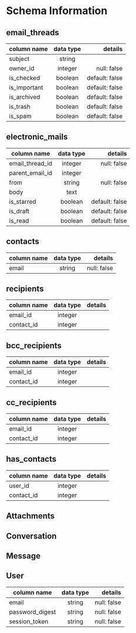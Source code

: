 # Schema Information

## email_threads
| column name    | data type | details                  |
|----------------|:---------:|-------------------------:|
| subject        | string    |                          |
| owner_id       | integer   | null: false              |
| is_checked     | boolean   | default: false           |
| is_important   | boolean   | default: false           |
| is_archived    | boolean   | default: false           |
| is_trash       | boolean   | default: false           |
| is_spam        | boolean   | default: false           |

## electronic_mails
| column name     | data type | details                  |
|-----------------|:---------:|-------------------------:|
| email_thread_id | integer   | null: false              |
| parent_email_id | integer   |                          |
| from            | string    | null: false              |
| body            | text      |                          |
| is_starred      | boolean   | default: false           |
| is_draft        | boolean   | default: false           |
| is_read         | boolean   | default: false           |

## contacts
| column name    | data type | details                  |
|----------------|:---------:|-------------------------:|
| email          | string    | null: false              |

## recipients
| column name    | data type | details                  |
|----------------|:---------:|-------------------------:|
| email_id       | integer   |                          |
| contact_id     | integer   |                          |

## bcc_recipients
| column name    | data type | details                  |
|----------------|:---------:|-------------------------:|
| email_id       | integer   |                          |
| contact_id     | integer   |                          |

## cc_recipients
| column name    | data type | details                  |
|----------------|:---------:|-------------------------:|
| email_id       | integer   |                          |
| contact_id     | integer   |                          |

## has_contacts
| column name    | data type | details                  |
|----------------|:---------:|-------------------------:|
| user_id        | integer   |                          |
| contact_id     | integer   |                          |

## Attachments

## Conversation

## Message

## User
| column name     | data type | details                  |
|-----------------|:---------:|-------------------------:|
| email           | string    | null: false              |
| password_digest | string    | null: false              |
| session_token   | string    | null: false              |
